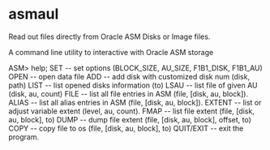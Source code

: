 # asmaul
Read out files directly from Oracle ASM Disks or Image files.

A command line utility to interactive with Oracle ASM storage

ASM> help;
  SET        -- set options (BLOCK_SIZE, AU_SIZE, F1B1_DISK, F1B1_AU)
  OPEN       -- open data file
  ADD        -- add disk with customized disk num (disk, path)
  LIST       -- list opened disks information (to)
  LSAU       -- list file of given AU (disk, au, count)
  FILE       -- list all file entries in ASM (file, [disk, au, block]).
  ALIAS      -- list all alias entries in ASM (file, [disk, au, block]).
  EXTENT     -- list or adjust variable extent (level, au, count).
  FMAP       -- list file extent (file, [disk, au, block], to)
  DUMP       -- dump file extent (file, [disk, au, block], offset, to)
  COPY       -- copy file to os  (file, [disk, au, block], to)
  QUIT/EXIT  -- exit the program.
  
